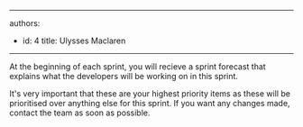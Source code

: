 

---
authors:
  - id: 4
    title: Ulysses Maclaren
---




<span class='intro'> At the beginning of each sprint, you will recieve a sprint forecast that explains what the developers will be working on in this sprint.  </span>

​It's very important that these are your highest priority items as these will be prioritised over anything else for this sprint. If you want any changes made, contact the team as soon as possible.



